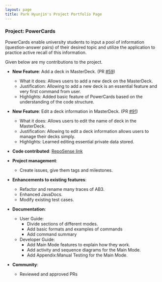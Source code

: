 ```yaml
---
layout: page
title: Park Hyunjin's Project Portfolio Page
---
```



### Project: PowerCards

PowerCards enable university students to input a pool of information (question-answer pairs) of their desired topic and utilize the application to practice active recall of this information.

Given below are my contributions to the project.

* **New Feature**: Add a deck in MasterDeck. (PR [#59](https://github.com/AY2223S2-CS2103T-W11-3/tp/pull/61))
    * What it does: Allows users to add a new deck on the MasterDeck.
    * Justification: Allowing to add a new deck is an essential feature and very first command from user. 
    * Highlights: Added basic feature of PowerCards based on the understanding of the code structure.

* **New Feature**: Edit a deck information in MasterDeck. (PR [#91](https://github.com/AY2223S2-CS2103T-W11-3/tp/pull/91))
    * What it does: Allows users to edit the name of deck in the MasterDeck.
    * Justification: Allowing to edit a deck information allows users to manage their decks simply. 
    * Highlights: Learned editing essential private data stored.

* **Code contributed**: [RepoSense link](https://nus-cs2103-ay2223s2.github.io/tp-dashboard/?search=11-3&sort=groupTitle&sortWithin=title&timeframe=commit&mergegroup=&groupSelect=groupByRepos&breakdown=true&checkedFileTypes=docs~functional-code~test-code~other&since=2023-02-17&tabOpen=true&tabType=authorship&tabAuthor=ruiyigan&tabRepo=AY2223S2-CS2103T-W11-3%2Ftp%5Bmaster%5D&authorshipIsMergeGroup=false&authorshipFileTypes=docs~functional-code~test-code~other&authorshipIsBinaryFileTypeChecked=false&authorshipIsIgnoredFilesChecked=false)

* **Project management**:
    * Create issues, give them tags and milestones.

* **Enhancements to existing features**:
    * Refactor and rename many traces of AB3.
    * Enhanced JavaDocs.
    * Modify existing test cases.

* **Documentation**:
    * User Guide:
        * Divide sections of different modes.
        * Add basic formats and examples of commands
        * Add command summary
    * Developer Guide:
        * Add Main Mode features to explain how they work.
        * Add activity and sequence diagrams for the Main Mode. 
        * Add Appendix:Manual Testing for the Main Mode.

* **Community**:
    * Reviewed and approved PRs
